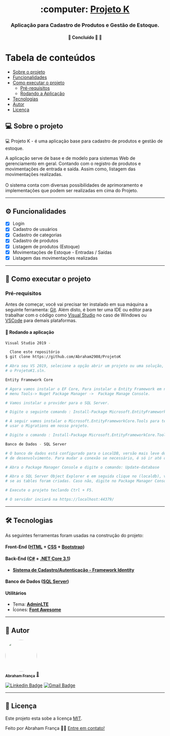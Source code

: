 <h1 align="center">
     :computer: <a href="#" alt="site do ecoleta">Projeto K </a>
</h1>

<h3 align="center">
    Aplicação para Cadastro de Produtos e Gestão de Estoque.
</h3>

</p>

<h4 align="center">
	🚧   Concluído 🚀 🚧
</h4>

Tabela de conteúdos
=================
<!--ts-->
   * [Sobre o projeto](#-sobre-o-projeto)
   * [Funcionalidades](#-funcionalidades)
   * [Como executar o projeto](#-como-executar-o-projeto)
     * [Pré-requisitos](#pré-requisitos)
     * [Rodando a Aplicação](#user-content--rodando-a-aplicação)
   * [Tecnologias](#-tecnologias)
   * [Autor](#-autor)
   * [Licença](#user-content--licença)
<!--te-->


## 💻 Sobre o projeto

:computer: Projeto K - é uma aplicação base para cadastro de produtos e gestão de estoque.

A aplicação serve de base e de modelo para sistemas Web de gerenciamento em geral. Contando com o registro de produtos e movimentações de entrada e saída. Assim como, listagem das movimentações realizadas.<br/><br/>
O sistema conta com diversas possibilidades de aprimoramento e implementações que podem ser realizadas em cima do Projeto.

---

## ⚙️ Funcionalidades

  - [x] Login
  - [x] Cadastro de usuários
  - [x] Cadastro de categorias
  - [x] Cadastro de produtos
  - [x] Listagem de produtos (Estoque)
  - [x] Movimentações de Estoque - Entradas / Saídas
  - [x] Listagem das movimentações realizadas

---

## 🚀 Como executar o projeto

### Pré-requisitos

Antes de começar, você vai precisar ter instalado em sua máquina a seguinte ferramenta:
[Git](https://git-scm.com). 
Além disto, é bom ter uma IDE ou editor para trabalhar com o código como [Visual Studio](https://visualstudio.microsoft.com/pt-br/downloads/) no caso de Windows ou 
[VSCode](https://code.visualstudio.com/) para demais plataformas.

#### 🎲 Rodando a aplicação

```bash
Visual Studio 2019 -

  Clone este repositório
$ git clone https://github.com/Abraham2908/ProjetoK

# Abra seu VS 2019, selecione a opção abrir um projeto ou uma solução, vá até o diretorio onde o projeto foi clonado e selecione 
# o ProjetoK1.sln.

Entity Framework Core

# Agora vamos instalar o EF Core, Para instalar o Entity Framework em nosso projeto vamos usar a opção do 
# menu Tools-> Nuget Package Manager ->  Package Manage Console.

# Vamos instalar o provider para o SQL Server.

# Digite o seguinte comando : Install-Package Microsoft.EntityFrameworkCore.SqlServer

# A seguir vamos instalar o Microsoft.EntityFrameworkCore.Tools para ter acesso às ferramentas de Scaffolding e 
# usar o Migrations em nosso projeto.

# Digite o comando : Install-Package Microsoft.EntityFrameworkCore.Tools

Banco de Dados - SQL Server

# O banco de dados está configurado para o LocalDB, versão mais leve do mecanismo do SQL Server destinado ao ambiente 
# de desenvolvimento. Para mudar a conexão se necessário, é só ir até o arquivo appsettings.json e alterar a Connection string como desejar.

# Abra o Package Manager Console e digite o comando: Update-database

# Abra o SQL Server Object Explorer e em seguida clique no (localdb), vá ate o banco de dados projetok1 e verifique a aba tables para verificar
# se as tables foram criadas. Caso não, digite no Package Manager Console o comando: Add-migration (nome) e em seguida Update-database

# Execute o projeto teclando Ctrl + F5.

# O servidor inciará na https://localhost:44379/ 

```
---

## 🛠 Tecnologias

As seguintes ferramentas foram usadas na construção do projeto:

#### **Front-End**  ([HTML](https://developer.mozilla.org/pt-BR/docs/Web/HTML)  +  [CSS](https://developer.mozilla.org/pt-BR/docs/Web/CSS) + [Bootstrap](https://getbootstrap.com/))


#### **Back-End**  ([C#](https://docs.microsoft.com/pt-br/dotnet/csharp/)  +  [.NET Core 3.1](https://docs.microsoft.com/pt-br/aspnet/core/?view=aspnetcore-5.0))

-   **[Sistema de Cadastro/Autenticação - Framework Identity](https://docs.microsoft.com/pt-br/aspnet/core/security/authentication/identity?view=aspnetcore-5.0&tabs=visual-studio)**

#### **Banco de Dados**  ([SQL Server](https://www.microsoft.com/pt-br/sql-server/))

#### [](https://github.com/tgmarinho/Ecoleta#utilit%C3%A1rios)**Utilitários**

-   Tema: **[AdminLTE](https://adminlte.io//)**
-   Ícones: **[Font Awesome](https://fontawesome.com/)**

---

## 🦸 Autor

<a href="https://blog.rocketseat.com.br/author/thiago/">
 <img style="border-radius: 50%;" src="https://avatars.githubusercontent.com/u/85251911?s=400&u=879b9dbf2180c63fc98bde28f93c6d85c17ee215&v=4" width="100px;" alt=""/>
 <br />
 <sub><b>Abraham França</b></sub></a> <a href="https://blog.rocketseat.com.br/author/thiago/" title="Rocketseat">🚀</a>
 <br />

[![Linkedin Badge](https://img.shields.io/badge/-Abraham-blue?style=flat-square&logo=Linkedin&logoColor=white&link=https://www.linkedin.com/in/abraham-franca/)](https://www.linkedin.com/in/abraham-franca/) 
[![Gmail Badge](https://img.shields.io/badge/-abrahampedrog@gmail.com-c14438?style=flat-square&logo=Gmail&logoColor=white&link=mailto:abrahampedrog@gmail.com)](mailto:abrahampedrog@gmail.com)

---

## 📝 Licença

Este projeto esta sobe a licença [MIT](./LICENSE).

Feito por Abraham França 👋🏽 [Entre em contato!](https://www.linkedin.com/in/abraham-franca/)
